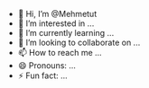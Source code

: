 - 👋 Hi, I’m @Mehmetut
- 👀 I’m interested in ...
- 🌱 I’m currently learning ...
- 💞️ I’m looking to collaborate on ...
- 📫 How to reach me ...
- 😄 Pronouns: ...
- ⚡ Fun fact: ...

<!---
Mehmetut/Mehmetut is a ✨ special ✨ repository because its `README.md` (this file) appears on your GitHub profile.
You can click the Preview link to take a look at your changes.
--->
